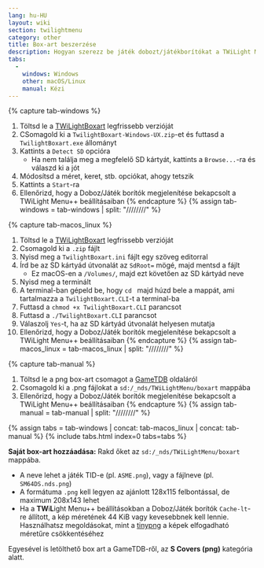 ```yaml
---
lang: hu-HU
layout: wiki
section: twilightmenu
category: other
title: Box-art beszerzése
description: Hogyan szerezz be játék dobozt/játékborítókat a TWiLight Menu++-ban
tabs:
  - 
    windows: Windows
    other: macOS/Linux
    manual: Kézi
---
```


{% capture tab-windows %}
1. Töltsd le a [TWiLightBoxart](https://github.com/KirovAir/TwilightBoxart/releases) legfrissebb verzióját
1. CSomagold ki a `TwilightBoxart-Windows-UX.zip`-et és futtasd a `TwilightBoxart.exe` állományt
1. Kattints a `Detect SD` opcióra
   - Ha nem találja meg a megfelelő SD kártyát, kattints a `Browse...`-ra és válaszd ki a jót
1. Módosítsd a méret, keret, stb. opciókat, ahogy tetszik
1. Kattints a `Start`-ra
1. Ellenőrizd, hogy a Doboz/Játék borítók megjelenítése bekapcsolt a TWiLight Menu++ beállításaiban
{% endcapture %}
{% assign tab-windows = tab-windows | split: "////////" %}

{% capture tab-macos_linux %}
1. Töltsd le a [TWiLightBoxart](https://github.com/KirovAir/TwilightBoxart/releases) legfrissebb verzióját
1. Csomagold ki a `.zip` fájlt
1. Nyisd meg a `TwilightBoxart.ini` fájlt egy szöveg editorral
1. Írd be az SD kártyád útvonalát az `SdRoot=` mögé, majd mentsd a fájlt
   - Ez macOS-en a `/Volumes/`, majd ezt követően az SD kártyád neve
1. Nyisd meg a terminált
1. A terminal-ban gépeld be, hogy `cd ` majd húzd bele a mappát, ami tartalmazza a `TwilightBoxart.CLI`-t a terminal-ba
1. Futtasd a `chmod +x TwilightBoxart.CLI` parancsot
1. Futtasd a `./TwilightBoxart.CLI` parancsot
1. Válaszolj `Yes`-t, ha az SD kártyád útvonalát helyesen mutatja
1. Ellenőrizd, hogy a Doboz/Játék borítók megjelenítése bekapcsolt a TWiLight Menu++ beállításaiban
{% endcapture %}
{% assign tab-macos_linux = tab-macos_linux | split: "////////" %}

{% capture tab-manual %}
1. Töltsd le a png box-art csomagot a [GameTDB](https://www.gametdb.com/DS/Downloads#cover_packs) oldaláról
1. Csomagold ki a .png fájlokat a `sd:/_nds/TWiLightMenu/boxart` mappába
1. Ellenőrizd, hogy a Doboz/Játék borítók megjelenítése bekapcsolt a TWiLight Menu++ beállításaiban
{% endcapture %}
{% assign tab-manual = tab-manual | split: "////////" %}

{% assign tabs = tab-windows | concat: tab-macos_linux | concat: tab-manual %}
{% include tabs.html index=0 tabs=tabs %}

**Saját box-art hozzáadása:** Rakd őket az `sd:/_nds/TWiLightMenu/boxart` mappába.
- A neve lehet a játék TID-e (pl. `ASME.png`), vagy a fájlneve (pl. `SM64DS.nds.png`)
- A formátuma `.png` kell legyen az ajánlott 128x115 felbontással, de maximum 208x143 lehet
- Ha a **TW**i**L**ight Menu++ beállításokban a Doboz/Játék borítók `Cache-lt`-re állított, a kép méretének 44 KiB vagy kevesebbnek kell lennie. Használhatsz megoldásokat, mint a [tinypng](https://tinypng.com/) a képek elfogadható méretűre csökkentéséhez

Egyesével is letölthető box art a GameTDB-ről, az **S Covers (png)** kategória alatt.
